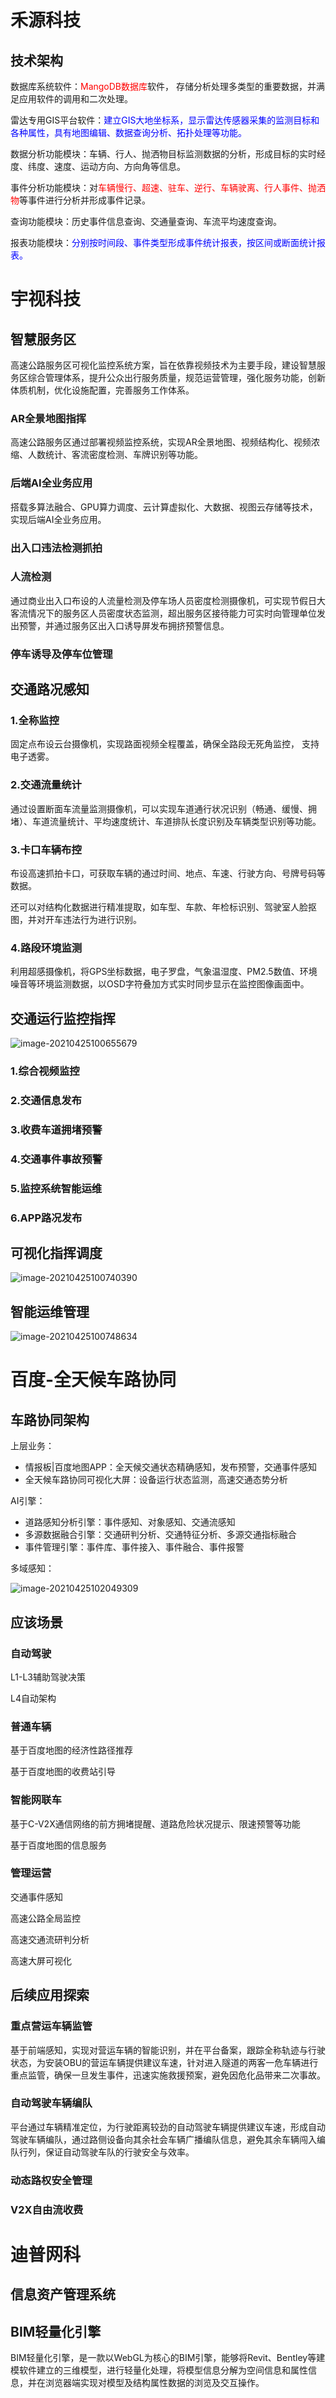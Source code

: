 # 禾源科技

## 技术架构

数据库系统软件：<font color='red'>MangoDB数据库</font>软件， 存储分析处理多类型的重要数据，并满足应用软件的调用和二次处理。

雷达专用GIS平台软件：<font color='blue'>建立GIS大地坐标系，显示雷达传感器采集的监测目标和各种属性，具有地图编辑、数据查询分析、拓扑处理等功能。</font>

数据分析功能模块：车辆、行人、抛洒物目标监测数据的分析，形成目标的实时经度、纬度、速度、运动方向、方向角等信息。

事件分析功能模块：对<font color='red'>车辆慢行、超速、驻车、逆行、车辆驶离、行人事件、抛洒物</font>等事件进行分析并形成事件记录。

查询功能模块：历史事件信息查询、交通量查询、车流平均速度查询。

报表功能模块：<font color='blue'>分别按时间段、事件类型形成事件统计报表，按区间或断面统计报表。</font>



# 宇视科技

## 智慧服务区

高速公路服务区可视化监控系统方案，旨在依靠视频技术为主要手段，建设智慧服务区综合管理体系，提升公众出行服务质量，规范运营管理，强化服务功能，创新体质机制，优化设施配置，完善服务工作体系。

### AR全景地图指挥

高速公路服务区通过部署视频监控系统，实现AR全景地图、视频结构化、视频浓缩、人数统计、客流密度检测、车牌识别等功能。

### 后端AI全业务应用

搭载多算法融合、GPU算力调度、云计算虚拟化、大数据、视图云存储等技术，实现后端AI全业务应用。

### 出入口违法检测抓拍

### 人流检测

通过商业出入口布设的人流量检测及停车场人员密度检测摄像机，可实现节假日大客流情况下的服务区人员密度状态监测，超出服务区接待能力可实时向管理单位发出预警，并通过服务区出入口诱导屏发布拥挤预警信息。

### 停车诱导及停车位管理

## 交通路况感知

### 1.全称监控

固定点布设云台摄像机，实现路面视频全程覆盖，确保全路段无死角监控， 支持电子透雾。

### 2.交通流量统计

通过设置断面车流量监测摄像机，可以实现车道通行状况识别（畅通、缓慢、拥堵）、车道流量统计、平均速度统计、车道排队长度识别及车辆类型识别等功能。

### 3.卡口车辆布控

布设高速抓拍卡口，可获取车辆的通过时间、地点、车速、行驶方向、号牌号码等数据。

还可以对结构化数据进行精准提取，如车型、车款、年检标识别、驾驶室人脸抠图，并对开车违法行为进行识别。

### 4.路段环境监测

利用超感摄像机，将GPS坐标数据，电子罗盘，气象温湿度、PM2.5数值、环境噪音等环境监测数据，以OSD字符叠加方式实时同步显示在监控图像画面中。

## 交通运行监控指挥

![image-20210425100655679](https://gitee.com/AiShiYuShiJiePingXing/img/raw/master/img/image-20210425100655679.png)



### 1.综合视频监控



### 2.交通信息发布



### 3.收费车道拥堵预警



### 4.交通事件事故预警



### 5.监控系统智能运维



### 6.APP路况发布



## 可视化指挥调度

![image-20210425100740390](https://gitee.com/AiShiYuShiJiePingXing/img/raw/master/img/image-20210425100740390.png)



## 智能运维管理

![image-20210425100748634](https://gitee.com/AiShiYuShiJiePingXing/img/raw/master/img/image-20210425100748634.png)



# 百度-全天候车路协同

## 车路协同架构

上层业务：

- 情报板|百度地图APP：全天候交通状态精确感知，发布预警，交通事件感知
- 全天候车路协同可视化大屏：设备运行状态监测，高速交通态势分析

AI引擎：

- 道路感知分析引擎：事件感知、对象感知、交通流感知
- 多源数据融合引擎：交通研判分析、交通特征分析、多源交通指标融合
- 事件管理引擎：事件库、事件接入、事件融合、事件报警

多域感知：

![image-20210425102049309](https://gitee.com/AiShiYuShiJiePingXing/img/raw/master/img/image-20210425102049309.png)

## 应该场景

### 自动驾驶

L1-L3辅助驾驶决策

L4自动架构

### 普通车辆

基于百度地图的经济性路径推荐

基于百度地图的收费站引导

### 智能网联车

基于C-V2X通信网络的前方拥堵提醒、道路危险状况提示、限速预警等功能

基于百度地图的信息服务

### 管理运营

交通事件感知

高速公路全局监控

高速交通流研判分析

高速大屏可视化

## 后续应用探索

### 重点营运车辆监管

基于前端感知，实现对营运车辆的智能识别，并在平台备案，跟踪全称轨迹与行驶状态，为安装OBU的营运车辆提供建议车速，针对进入隧道的两客一危车辆进行重点监管，确保一旦发生事件，迅速实施救援预案，避免因危化品带来二次事故。

### 自动驾驶车辆编队

平台通过车辆精准定位，为行驶距离较劲的自动驾驶车辆提供建议车速，形成自动驾驶车辆编队，通过路侧设备向其余社会车辆广播编队信息，避免其余车辆闯入编队行列，保证自动驾驶车队的行驶安全与效率。

### 动态路权安全管理

### V2X自由流收费

# 迪普网科

## 信息资产管理系统



## BIM轻量化引擎

BIM轻量化引擎，是一款以WebGL为核心的BIM引擎，能够将Revit、Bentley等建模软件建立的三维模型，进行轻量化处理，将模型信息分解为空间信息和属性信息，并在浏览器端实现对模型及结构属性数据的浏览及交互操作。

